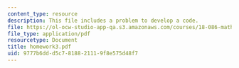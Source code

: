 ```yaml
---
content_type: resource
description: This file includes a problem to develop a code.
file: https://ol-ocw-studio-app-qa.s3.amazonaws.com/courses/18-086-mathematical-methods-for-engineers-ii-spring-2006/9777b6ddd5c7818821119f8e575d48f7_homework3.pdf
file_type: application/pdf
resourcetype: Document
title: homework3.pdf
uid: 9777b6dd-d5c7-8188-2111-9f8e575d48f7
---
```

